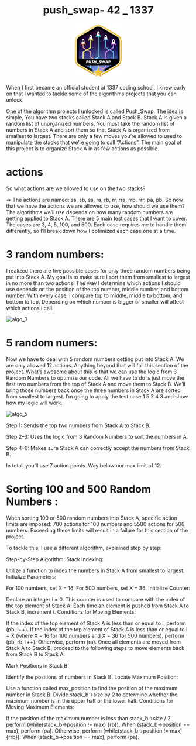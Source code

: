 <h1 align="center">push_swap- 42 _ 1337 </h1>
<p align="center">
  <a href="https://github.com//mohimi-coder/push_swap">
    <img src="https://github.com/mohimi-coder/1337_badges/blob/master/push_swapm.png?raw=true" alt="42 Badge">
  </a>
</p>

When I first became an official student at 1337 coding school, I knew early on that I wanted to tackle some of the algorithms projects that you can unlock.

One of the algorithm projects I unlocked is called Push_Swap. The idea is simple, You have two stacks called Stack A and Stack B. Stack A is given a random list of unorganized numbers. You must take the random list of numbers in Stack A and sort them so that Stack A is organized from smallest to largest. There are only a few moves you’re allowed to used to manipulate the stacks that we’re going to call “Actions”. The main goal of this project is to organize Stack A in as few actions as possible.
# actions

So what actions are we allowed to use on the two stacks?

=> The actions are named: sa, sb, ss, ra, rb, rr, rra, rrb, rrr, pa, pb.
So now that we have the actions we are allowed to use, how should we use them? The algorithms we’ll use depends on how many random numbers are getting applied to Stack A. There are 5 main test cases that I want to cover. The cases are 3, 4, 5, 100, and 500. Each case requires me to handle them differently, so I’ll break down how I optimized each case one at a time.

# 3 random numbers:

I realized there are five possible cases for only three random numbers being put into Stack A. My goal is to make sure I sort them from smallest to largest in no more than two actions. The way I determine which actions I should use depends on the position of the top number, middle number, and bottom number. With every case, I compare top to middle, middle to bottom, and bottom to top. Depending on which number is bigger or smaller will affect which actions I call.

![algo_3](https://github.com/user-attachments/assets/c333f954-7283-4487-9ded-e0e047cad959)

# 5 random numers:

Now we have to deal with 5 random numbers getting put into Stack A. We are only allowed 12 actions. Anything beyond that will fail this section of the project. What’s awesome about this is that we can use the logic from 3 Random Numbers to optimize our code. All we have to do is just move the first two numbers from the top of Stack A and move them to Stack B. We’ll bring those numbers back once the three numbers in Stack A are sorted from smallest to largest. I’m going to apply the test case 1 5 2 4 3 and show how my logic will work.

![algo_5](https://github.com/user-attachments/assets/906a2291-a8db-48ac-be41-9792022b28d3)

Step 1: Sends the top two numbers from Stack A to Stack B.

Step 2–3: Uses the logic from 3 Random Numbers to sort the numbers in A.

Step 4–6: Makes sure Stack A can correctly accept the numbers from Stack B.

In total, you’ll use 7 action points. Way below our max limit of 12.

# Sorting 100 and 500 Random Numbers :

When sorting 100 or 500 random numbers into Stack A, specific action limits are imposed: 700 actions for 100 numbers and 5500 actions for 500 numbers. Exceeding these limits will result in a failure for this section of the project.

To tackle this, I use a different algorithm, explained step by step:

Step-by-Step Algorithm:
Stack Indexing:

Utilize a function to index the numbers in Stack A from smallest to largest.
Initialize Parameters:

For 100 numbers, set X = 16.
For 500 numbers, set X = 36.
Initialize Counter:

Declare an integer i = 0. This counter is used to compare with the index of the top element of Stack A.
Each time an element is pushed from Stack A to Stack B, increment i.
Conditions for Moving Elements:

If the index of the top element of Stack A is less than or equal to i, perform (pb, i++).
If the index of the top element of Stack A is less than or equal to i + X (where X = 16 for 100 numbers and X = 36 for 500 numbers), perform (pb, rb, i++).
Otherwise, perform (ra).
Once all elements are moved from Stack A to Stack B, proceed to the following steps to move elements back from Stack B to Stack A:

Mark Positions in Stack B:

Identify the positions of numbers in Stack B.
Locate Maximum Position:

Use a function called max_position to find the position of the maximum number in Stack B.
Divide stack_b->size by 2 to determine whether the maximum number is in the upper half or the lower half.
Conditions for Moving Maximum Elements:

If the position of the maximum number is less than stack_b->size / 2, perform (while(stack_b->position != max) {rb}). When (stack_b->position == max), perform (pa).
Otherwise, perform (while(stack_b->position != max) {rrb}). When (stack_b->position == max), perform (pa).
